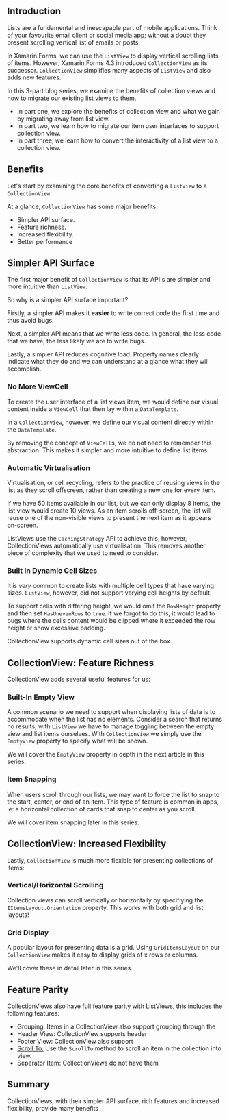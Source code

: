 ## Introduction

Lists are a fundamental and inescapable part of mobile applications. Think of your favourite email client or social media app; without a doubt they present scrolling vertical list of emails or posts.

In Xamarin.Forms, we can use the `ListView` to display vertical scrolling lists of items. However, Xamarin.Forms 4.3 introduced `CollectionView` as its successor. `CollectionView` simplifies many aspects of `ListView` and also adds new features.

In this 3-part blog series, we examine the benefits of collection views and how to migrate our existing list views to them.

 * In part one, we explore the benefits of collection view and what we gain by migrating away from list view.
 * In part two, we learn how to migrate our item user interfaces to support collection view.
 * In part three, we learn how to convert the interactivity of a list view to a collection view.

## Benefits

Let's start by examining the core benefits of converting a `ListView` to a `CollectionView`.

At a glance, `CollectionView` has some major benefits:

 * Simpler API surface.
 * Feature richness.
 * Increased flexibility.
 * Better performance

## Simpler API Surface

The first major benefit of `CollectionView` is that its API's are simpler and more intuitive than `ListView`.

So why is a simpler API surface important?

Firstly, a simpler API makes it **easier** to write correct code the first time and thus avoid bugs.

Next, a simpler API means that we write less code. In general, the less code that we have, the less likely we are to write bugs.

Lastly, a simpler API reduces cognitive load. Property names clearly indicate what they do and we can understand at a glance what they will accomplish.

### No More ViewCell

To create the user interface of a list views item, we would define our visual content inside a `ViewCell` that then lay within a `DataTemplate`.

In a `CollectionView`, however, we define our visual content directly within the `DataTemplate`.

By removing the concept of `ViewCell`s, we do not need to remember this abstraction. This makes it simpler and more intuitive to define list items.

### Automatic Virtualisation

Virtualisation, or cell recycling, refers to the practice of reusing views in the list as they scroll offscreen, rather than creating a new one for every item.

If we have 50 items available in our list, but we can only display 8 items, the list view would create 10 views. As an item scrolls off-screen, the list will reuse one of the non-visible views to present the next item as it appears on-screen.

ListViews use the `CachingStrategy` API to achieve this, however, CollectionViews automatically use virtualisation. This removes another piece of complexity that we used to need to consider.

### Built In Dynamic Cell Sizes

It is *very* common to create lists with multiple cell types that have varying sizes. `ListView`, however, did not support varying cell heights by default.

To support cells with differing height, we would omit the `RowHeight` property and then set `HasUnevenRows` to `true`. If we forgot to do this, it would lead to bugs where the cells content would be clipped where it exceeded the row height or show excessive padding.

CollectionView supports dynamic cell sizes out of the box.

## CollectionView: Feature Richness

CollectionView adds several useful features for us:

### Built-In Empty View

A common scenario we need to support when displaying lists of data is to accommodate when the list has no elements. Consider a search that returns no results; with `ListView` we have to manage toggling between the empty view and list items ourselves. With `CollectionView` we simply use the `EmptyView` property to specify what will be shown.

We will cover the `EmptyView` property in depth in the next article in this series.

### Item Snapping

When users scroll through our lists, we may want to force the list to snap to the start, center, or end of an item. This type of feature is common in apps, ie: a horizontal collection of cards that snap to center as you scroll. 

We will cover item snapping later in this series.

## CollectionView: Increased Flexibility

Lastly, `CollectionView` is much more flexible for presenting collections of items:

### Vertical/Horizontal Scrolling

Collection views can scroll vertically or horizontally by specifiying the `IItemsLayout.Orientation` property. This works with both grid and list layouts!


### Grid Display

A popular layout for presenting data is a grid. Using `GridItemsLayout` on our `CollectionView` makes it easy to display grids of x rows or columns. 

We'll cover these in detail later in this series.

## Feature Parity

CollectionViews also have full feature parity with ListViews, this includes the following features:

 * Grouping: Items in a CollectionView also support grouping through the
 * Header View: CollectionView supports header
 * Footer View: CollectionView also support
 * [Scroll To:](https://docs.microsoft.com/en-us/xamarin/xamarin-forms/user-interface/collectionview/scrolling) Use the `ScrollTo` method to scroll an item in the collection into view.
 * Seperator Item: CollectionViews do not have them

## Summary

CollectionViews, with their simpler API surface, rich features and increased flexibility, provide many benefits
